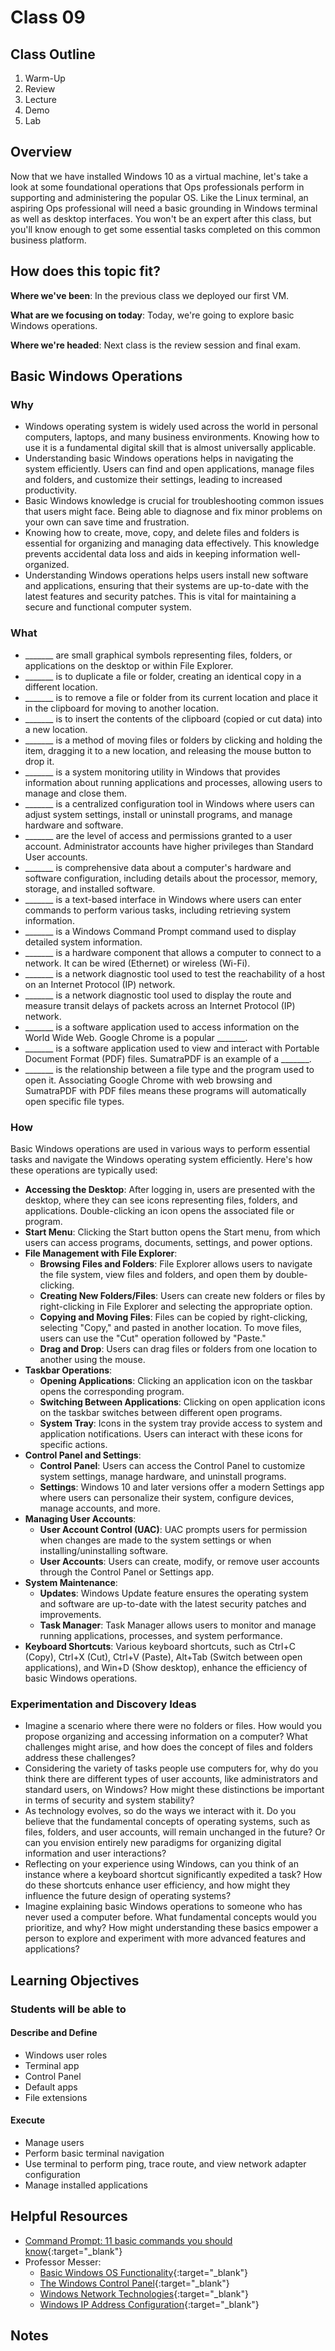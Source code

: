 # Class 09

## Class Outline

1. Warm-Up
1. Review
1. Lecture
1. Demo
1. Lab

## Overview

Now that we have installed Windows 10 as a virtual machine, let's take a look at some foundational operations that Ops professionals perform in supporting and administering the popular OS. Like the Linux terminal, an aspiring Ops professional will need a basic grounding in Windows terminal as well as desktop interfaces. You won't be an expert after this class, but you'll know enough to get some essential tasks completed on this common business platform.

## How does this topic fit?

**Where we've been**:
In the previous class we deployed our first VM.

**What are we focusing on today**:
Today, we're going to explore basic Windows operations.

**Where we're headed**:
Next class is the review session and final exam.

## Basic Windows Operations

### Why
- Windows operating system is widely used across the world in personal computers, laptops, and many business environments. Knowing how to use it is a fundamental digital skill that is almost universally applicable.
- Understanding basic Windows operations helps in navigating the system efficiently. Users can find and open applications, manage files and folders, and customize their settings, leading to increased productivity.
- Basic Windows knowledge is crucial for troubleshooting common issues that users might face. Being able to diagnose and fix minor problems on your own can save time and frustration.
- Knowing how to create, move, copy, and delete files and folders is essential for organizing and managing data effectively. This knowledge prevents accidental data loss and aids in keeping information well-organized.
- Understanding Windows operations helps users install new software and applications, ensuring that their systems are up-to-date with the latest features and security patches. This is vital for maintaining a secure and functional computer system.

### What
- _______ are small graphical symbols representing files, folders, or applications on the desktop or within File Explorer.
- _______ is to duplicate a file or folder, creating an identical copy in a different location.
- _______ is to remove a file or folder from its current location and place it in the clipboard for moving to another location.
- _______ is to insert the contents of the clipboard (copied or cut data) into a new location.
- _______ is a method of moving files or folders by clicking and holding the item, dragging it to a new location, and releasing the mouse button to drop it.
- _______ is a system monitoring utility in Windows that provides information about running applications and processes, allowing users to manage and close them.
- _______ is a centralized configuration tool in Windows where users can adjust system settings, install or uninstall programs, and manage hardware and software.
- _______ are the level of access and permissions granted to a user account. Administrator accounts have higher privileges than Standard User accounts.
- _______ is comprehensive data about a computer's hardware and software configuration, including details about the processor, memory, storage, and installed software.
- _______ is a text-based interface in Windows where users can enter commands to perform various tasks, including retrieving system information.
- _______ is a Windows Command Prompt command used to display detailed system information.
- _______ is a hardware component that allows a computer to connect to a network. It can be wired (Ethernet) or wireless (Wi-Fi).
- _______ is a network diagnostic tool used to test the reachability of a host on an Internet Protocol (IP) network.
- _______ is a network diagnostic tool used to display the route and measure transit delays of packets across an Internet Protocol (IP) network.
- _______ is a software application used to access information on the World Wide Web. Google Chrome is a popular _______.
- _______ is a software application used to view and interact with Portable Document Format (PDF) files. SumatraPDF is an example of a _______.
- _______ is the relationship between a file type and the program used to open it. Associating Google Chrome with web browsing and SumatraPDF with PDF files means these programs will automatically open specific file types.

### How
Basic Windows operations are used in various ways to perform essential tasks and navigate the Windows operating system efficiently. Here's how these operations are typically used:
- **Accessing the Desktop**: After logging in, users are presented with the desktop, where they can see icons representing files, folders, and applications. Double-clicking an icon opens the associated file or program.
- **Start Menu**: Clicking the Start button opens the Start menu, from which users can access programs, documents, settings, and power options.
- **File Management with File Explorer**:
    - **Browsing Files and Folders**: File Explorer allows users to navigate the file system, view files and folders, and open them by double-clicking.
    - **Creating New Folders/Files**: Users can create new folders or files by right-clicking in File Explorer and selecting the appropriate option.
    - **Copying and Moving Files**: Files can be copied by right-clicking, selecting "Copy," and pasted in another location. To move files, users can use the "Cut" operation followed by "Paste."
    - **Drag and Drop**: Users can drag files or folders from one location to another using the mouse.
- **Taskbar Operations**:
    - **Opening Applications**: Clicking an application icon on the taskbar opens the corresponding program.
    - **Switching Between Applications**: Clicking on open application icons on the taskbar switches between different open programs.
    - **System Tray**: Icons in the system tray provide access to system and application notifications. Users can interact with these icons for specific actions.
- **Control Panel and Settings**:
    - **Control Panel**: Users can access the Control Panel to customize system settings, manage hardware, and uninstall programs.
    - **Settings**: Windows 10 and later versions offer a modern Settings app where users can personalize their system, configure devices, manage accounts, and more.
- **Managing User Accounts**:
    - **User Account Control (UAC)**: UAC prompts users for permission when changes are made to the system settings or when installing/uninstalling software.
    - **User Accounts**: Users can create, modify, or remove user accounts through the Control Panel or Settings app.
- **System Maintenance**:
    - **Updates**: Windows Update feature ensures the operating system and software are up-to-date with the latest security patches and improvements.
    - **Task Manager**: Task Manager allows users to monitor and manage running applications, processes, and system performance.
- **Keyboard Shortcuts**: Various keyboard shortcuts, such as Ctrl+C (Copy), Ctrl+X (Cut), Ctrl+V (Paste), Alt+Tab (Switch between open applications), and Win+D (Show desktop), enhance the efficiency of basic Windows operations.

### Experimentation and Discovery Ideas
- Imagine a scenario where there were no folders or files. How would you propose organizing and accessing information on a computer? What challenges might arise, and how does the concept of files and folders address these challenges?
- Considering the variety of tasks people use computers for, why do you think there are different types of user accounts, like administrators and standard users, on Windows? How might these distinctions be important in terms of security and system stability?
- As technology evolves, so do the ways we interact with it. Do you believe that the fundamental concepts of operating systems, such as files, folders, and user accounts, will remain unchanged in the future? Or can you envision entirely new paradigms for organizing digital information and user interactions?
- Reflecting on your experience using Windows, can you think of an instance where a keyboard shortcut significantly expedited a task? How do these shortcuts enhance user efficiency, and how might they influence the future design of operating systems?
- Imagine explaining basic Windows operations to someone who has never used a computer before. What fundamental concepts would you prioritize, and why? How might understanding these basics empower a person to explore and experiment with more advanced features and applications?

## Learning Objectives

### Students will be able to

#### Describe and Define

- Windows user roles
- Terminal app
- Control Panel
- Default apps
- File extensions

#### Execute

- Manage users
- Perform basic terminal navigation
- Use terminal to perform ping, trace route, and view network adapter configuration
- Manage installed applications

## Helpful Resources

- [Command Prompt: 11 basic commands you should know](https://www.digitalcitizen.life/command-prompt-how-use-basic-commands/){:target="_blank"}
- Professor Messer:
  - [Basic Windows OS Functionality](https://www.professormesser.com/free-a-plus-training/a-plus-videos/basic-windows-os-functionality/){:target="_blank"}
  - [The Windows Control Panel](https://www.professormesser.com/free-a-plus-training/220-1102/220-1102-video/the-windows-control-panel-220-1102/){:target="_blank"}
  - [Windows Network Technologies](https://www.professormesser.com/free-a-plus-training/220-1102/220-1102-video/windows-network-technologies-220-1102/){:target="_blank"}
  - [Windows IP Address Configuration](https://www.professormesser.com/free-a-plus-training/220-1102/220-1102-video/indows-ip-address-configuration-220-1102/){:target="_blank"}

## Notes
